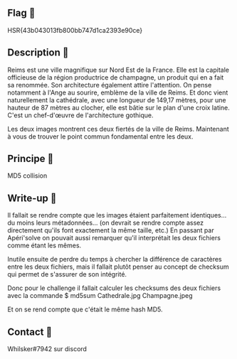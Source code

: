 ## Flag 🚩 

HSR{43b043013fb800bb747d1ca2393e90ce}

## Description :scroll:

Reims est une ville magnifique sur Nord Est de la France. 
Elle est la capitale officieuse de la région productrice de champagne, un produit qui en a fait sa renommée.
Son architecture également attire l'attention. On pense notamment à l'Ange au sourire, emblème de la ville de Reims. Et donc vient naturellement la cathédrale, avec une longueur de 149,17 mètres, pour une hauteur de 87 mètres au clocher, elle est bâtie sur le plan d'une croix latine. C'est un chef-d'œuvre de l'architecture gothique.

Les deux images montrent ces deux fiertés de la ville de Reims. Maintenant à vous de trouver le point commun fondamental entre les deux.

## Principe 💭 

MD5 collision

## Write-up 📝 

Il fallait se rendre compte que les images étaient parfaitement identiques... du moins leurs métadonnées... (on devrait se rendre compte assez directement qu'ils font exactement la même taille, etc.)
En passant par Apéri'solve on pouvait aussi remarquer qu'il interprétait les deux fichiers comme étant les mêmes.

Inutile ensuite de perdre du temps à chercher la différence de caractères entre les deux fichiers, mais il fallait plutôt penser au concept de checksum qui permet de s'assurer de son intégrité.

Donc pour le challenge il fallait calculer les checksums des deux fichiers avec la commande $ md5sum Cathedrale.jpg Champagne.jpeg 

Et on se rend compte que c'était le même hash MD5.

## Contact 📲

Whilsker#7942 sur discord
